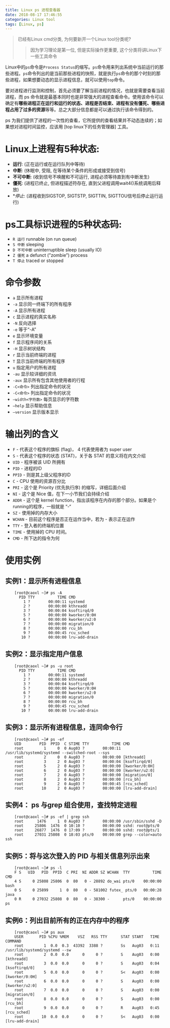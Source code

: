 ```yaml
---
title: Linux ps 进程查看器
date: 2018-08-17 17:46:55
categories: Linux tool
tags: [Linux, ps]
---
```


> 已经有Linux cmd分类, 为何要新开一个Linux tool分类呢?
> > 因为学习理论是第一位, 但是实际操作更重要, 这个分类将讲Linux下一些工具命令

<!-- more -->

Linux中的`ps`命令是`Process Status`的缩写。`ps`命令用来列出系统中当前运行的那些进程。`ps`命令列出的是当前那些进程的快照，就是执行`ps`命令的那个时刻的那些进程，如果想要动态的显示进程信息，就可以使用`top`命令。

要对进程进行监测和控制，首先必须要了解当前进程的情况，也就是需要查看当前进程，而 ps 命令就是最基本同时也是非常强大的进程查看命令。使用该命令可以确定有**哪些进程正在运行和运行的状态、进程是否结束、进程有没有僵死、哪些进程占用了过多的资源**等等。总之大部分信息都是可以通过执行该命令得到的。

ps 为我们提供了进程的一次性的查看，它所提供的查看结果并不动态连续的；如果想对进程时间监控，应该用 [top linux下的任务管理器] 工具。

# Linux上进程有5种状态:

- **运行**: (正在运行或在运行队列中等待)
- **中断**: (休眠中, 受阻, 在等待某个条件的形成或接受到信号)
- **不可中断**: (收到信号不唤醒和不可运行, 进程必须等待直到有中断发生)
- **僵死**: (进程已终止, 但进程描述符存在, 直到父进程调用wait4()系统调用后释放)
- **停止*: (进程收到SIGSTOP, SIGTSTP, SIGTTIN, SIGTTOU信号后停止运行运行)

# ps工具标识进程的5种状态码:

- `R 运行` runnable (on run queue)
- `S 中断` sleeping
- `D 不可中断` uninterruptible sleep (usually IO)
- `Z 僵死` a defunct (”zombie”) process
- `T 停止` traced or stopped

# 命令参数

- `a` 显示所有进程
- `-a` 显示同一终端下的所有程序
- `-A` 显示所有进程
- `c` 显示进程的真实名称
- `-N` 反向选择
- `-e` 等于“-A”
- `e` 显示环境变量
- `f` 显示程序间的关系
- `-H` 显示树状结构
- `r` 显示当前终端的进程
- `T` 显示当前终端的所有程序
- `u` 指定用户的所有进程
- `-au` 显示较详细的资讯
- `-aux` 显示所有包含其他使用者的行程
- `-C<命令>` 列出指定命令的状况
- `-C<命令>` 列出指定命令的状况
- `–width<字符数>` 每页显示的字符数
- `–help` 显示帮助信息
- `–version` 显示版本显示

# 输出列的含义

- `F` - 代表这个程序的旗标 (flag)， 4 代表使用者为 super user
- `S` - 代表这个程序的状态 (STAT)，关于各 STAT 的意义将在内文介绍
- `UID` - 程序被该 UID 所拥有
- `PID` - 进程的ID
- `PPID` - 则是其上级父程序的ID
- `C` - CPU 使用的资源百分比
- `PRI` - 这个是 Priority (优先执行序) 的缩写，详细后面介绍
- `NI` - 这个是 Nice 值，在下一小节我们会持续介绍
- `ADDR` - 这个是 kernel function，指出该程序在内存的那个部分。如果是个 running的程序，一般就是 “-“
- `SZ` - 使用掉的内存大小
- `WCHAN` - 目前这个程序是否正在运作当中，若为 - 表示正在运作
- `TTY` - 登入者的终端机位置
- `TIME` - 使用掉的 CPU 时间。
- `CMD` - 所下达的指令为何

# 使用实例

## 实例1：显示所有进程信息

```
    [root@caoxl ~]# ps -A
      PID TTY          TIME CMD
        1 ?        00:00:11 systemd
        2 ?        00:00:00 kthreadd
        3 ?        00:00:04 ksoftirqd/0
        5 ?        00:00:00 kworker/0:0H
        6 ?        00:00:00 kworker/u2:0
        7 ?        00:00:00 migration/0
        8 ?        00:00:00 rcu_bh
        9 ?        00:00:45 rcu_sched
       10 ?        00:00:00 lru-add-drain
```

## 实例2：显示指定用户信息

```
    [root@caoxl ~]# ps -u root
      PID TTY          TIME CMD
        1 ?        00:00:11 systemd
        2 ?        00:00:00 kthreadd
        3 ?        00:00:04 ksoftirqd/0
        5 ?        00:00:00 kworker/0:0H
        6 ?        00:00:00 kworker/u2:0
        7 ?        00:00:00 migration/0
        8 ?        00:00:00 rcu_bh
        9 ?        00:00:45 rcu_sched
       10 ?        00:00:00 lru-add-drain
```

## 实例3：显示所有进程信息，连同命令行

```
    [root@caoxl ~]# ps -ef
    UID        PID  PPID  C STIME TTY          TIME CMD
    root         1     0  0 Aug03 ?        00:00:11 /usr/lib/systemd/systemd --switched-root --sys
    root         2     0  0 Aug03 ?        00:00:00 [kthreadd]
    root         3     2  0 Aug03 ?        00:00:04 [ksoftirqd/0]
    root         5     2  0 Aug03 ?        00:00:00 [kworker/0:0H]
    root         6     2  0 Aug03 ?        00:00:00 [kworker/u2:0]
    root         7     2  0 Aug03 ?        00:00:00 [migration/0]
    root         8     2  0 Aug03 ?        00:00:00 [rcu_bh]
    root         9     2  0 Aug03 ?        00:00:45 [rcu_sched]
    root        10     2  0 Aug03 ?        00:00:00 [lru-add-drain]
```

## 实例4： ps 与grep 组合使用，查找特定进程

```
    [root@caoxl ~]# ps -ef | grep ssh
    root      1476     1  0 Aug03 ?        00:00:00 /usr/sbin/sshd -D
    root     25806  1476  0 10:10 ?        00:00:00 sshd: root@pts/0
    root     26877  1476  0 17:09 ?        00:00:00 sshd: root@pts/1
    root     27031 25808  0 18:03 pts/0    00:00:00 grep --color=auto ssh
```

## 实例5：将与这次登入的 PID 与相关信息列示出来

```
    [root@caoxl ~]# ps -l
    F S   UID   PID  PPID  C PRI  NI ADDR SZ WCHAN  TTY          TIME CMD
    4 S     0 25808 25806  0  80   0 - 28892 do_wai pts/0    00:00:00 bash
    0 S     0 25899     1  0  80   0 - 581002 futex_ pts/0   00:00:28 java
    0 R     0 27032 25808  0  80   0 - 38300 -      pts/0    00:00:00 ps
```

## 实例6：列出目前所有的正在内存中的程序

```
    [root@caoxl ~]# ps aux
    USER       PID %CPU %MEM    VSZ   RSS TTY      STAT START   TIME COMMAND
    root         1  0.0  0.3  43392  3388 ?        Ss   Aug03   0:11 /usr/lib/systemd/systemd --sw
    root         2  0.0  0.0      0     0 ?        S    Aug03   0:00 [kthreadd]
    root         3  0.0  0.0      0     0 ?        S    Aug03   0:04 [ksoftirqd/0]
    root         5  0.0  0.0      0     0 ?        S<   Aug03   0:00 [kworker/0:0H]
    root         6  0.0  0.0      0     0 ?        S    Aug03   0:00 [kworker/u2:0]
    root         7  0.0  0.0      0     0 ?        S    Aug03   0:00 [migration/0]
    root         8  0.0  0.0      0     0 ?        S    Aug03   0:00 [rcu_bh]
    root         9  0.0  0.0      0     0 ?        R    Aug03   0:45 [rcu_sched]
    root        10  0.0  0.0      0     0 ?        S<   Aug03   0:00 [lru-add-drain]
```